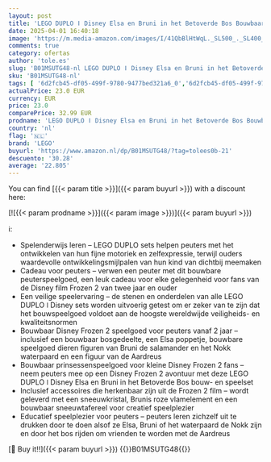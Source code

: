 ```yaml
---
layout: post
title: 'LEGO DUPLO ǀ Disney Elsa en Bruni in het Betoverde Bos Bouwbaar en Educatief Speelgoed voor Peuters vanaf 2 jaar met 4 personages uit Frozen 2  Cadeau voor Meisjes en Jongens 10418'
date: 2025-04-01 16:40:18
image: 'https://m.media-amazon.com/images/I/41QbBlHtWqL._SL500_._SL400_.jpg'
comments: true
category: ofertas
author: 'tole.es'
slug: 'B01MSUTG48-nl LEGO DUPLO ǀ Disney Elsa en Bruni in het Betoverde Bos...'
sku: 'B01MSUTG48-nl'
tags: [ '6d2fcb45-df05-499f-9780-9477bed321a6_0','6d2fcb45-df05-499f-9780-9477bed321a6_2601','6d2fcb45-df05-499f-9780-9477bed321a6_501','Arborist Merchandising Root','Bouw- & constructiespeelgoed','Educatief speelgoed','Montessori','Self Service','Sinterklaas','Special Features Stores','Speelgoed & spellen','Speelgoedbouwsets','lego','🇳🇱', ]
actualPrice: 23.0 EUR
currency: EUR
price: 23.0
comparePrice: 32.99 EUR
prodname: 'LEGO DUPLO ǀ Disney Elsa en Bruni in het Betoverde Bos Bouwbaar en Educatief Speelgoed voor Peuters vanaf 2 jaar met 4 personages uit Frozen 2  Cadeau voor Meisjes en Jongens 10418'
country: 'nl'
flag: '🇳🇱'
brand: 'LEGO'
buyurl: 'https://www.amazon.nl/dp/B01MSUTG48/?tag=tolees0b-21'
descuento: '30.28'
average: '22.805'
---
```


You can find [{{< param title >}}]({{< param buyurl >}}) with a discount here:

[![{{< param prodname >}}]({{< param image >}})]({{< param buyurl >}})

ℹ️:

- Spelenderwijs leren – LEGO DUPLO sets helpen peuters met het ontwikkelen van hun fijne motoriek en zelfexpressie, terwijl ouders waardevolle ontwikkelingsmijlpalen van hun kind van dichtbij meemaken
- Cadeau voor peuters – verwen een peuter met dit bouwbare peuterspeelgoed, een leuk cadeau voor elke gelegenheid voor fans van de Disney film Frozen 2 van twee jaar en ouder
- Een veilige speelervaring – de stenen en onderdelen van alle LEGO DUPLO ǀ Disney sets worden uitvoerig getest om er zeker van te zijn dat het bouwspeelgoed voldoet aan de hoogste wereldwijde veiligheids- en kwaliteitsnormen
- Bouwbaar Disney Frozen 2 speelgoed voor peuters vanaf 2 jaar – inclusief een bouwbaar bosgedeelte, een Elsa poppetje, bouwbare speelgoed dieren figuren van Bruni de salamander en het Nokk waterpaard en een figuur van de Aardreus
- Bouwbaar prinsessenspeelgoed voor kleine Disney Frozen 2 fans – neem peuters mee op een Disney Frozen 2 avontuur met deze LEGO DUPLO ǀ Disney Elsa en Bruni in het Betoverde Bos bouw- en speelset
- Inclusief accessoires die herkenbaar zijn uit de Frozen 2 film – wordt geleverd met een sneeuwkristal, Brunis roze vlamelement en een bouwbaar sneeuwtafereel voor creatief speelplezier
- Educatief speelplezier voor peuters – peuters leren zichzelf uit te drukken door te doen alsof ze Elsa, Bruni of het waterpaard de Nokk zijn en door het bos rijden om vrienden te worden met de Aardreus

[🛒 Buy it!!]({{< param buyurl >}})
{{<world>}}B01MSUTG48{{</world>}}
